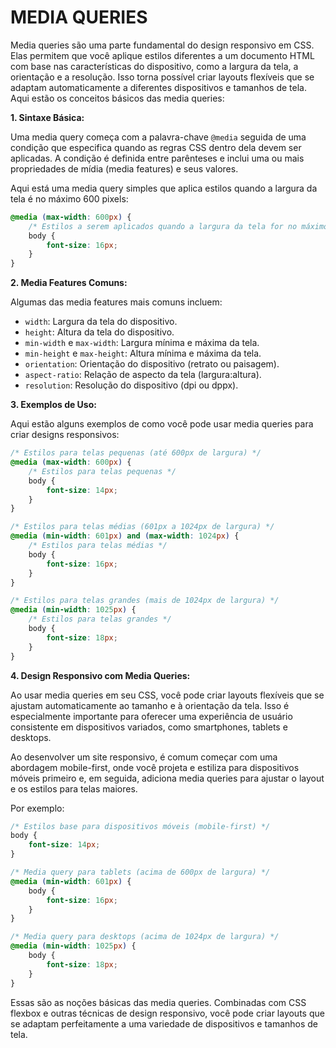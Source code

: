 # MEDIA QUERIES
Media queries são uma parte fundamental do design responsivo em CSS. Elas permitem que você aplique estilos diferentes a um documento HTML com base nas características do dispositivo, como a largura da tela, a orientação e a resolução. Isso torna possível criar layouts flexíveis que se adaptam automaticamente a diferentes dispositivos e tamanhos de tela. Aqui estão os conceitos básicos das media queries:

**1. Sintaxe Básica:**

Uma media query começa com a palavra-chave `@media` seguida de uma condição que especifica quando as regras CSS dentro dela devem ser aplicadas. A condição é definida entre parênteses e inclui uma ou mais propriedades de mídia (media features) e seus valores.

Aqui está uma media query simples que aplica estilos quando a largura da tela é no máximo 600 pixels:

```css
@media (max-width: 600px) {
    /* Estilos a serem aplicados quando a largura da tela for no máximo 600px */
    body {
        font-size: 16px;
    }
}
```

**2. Media Features Comuns:**

Algumas das media features mais comuns incluem:

- `width`: Largura da tela do dispositivo.
- `height`: Altura da tela do dispositivo.
- `min-width` e `max-width`: Largura mínima e máxima da tela.
- `min-height` e `max-height`: Altura mínima e máxima da tela.
- `orientation`: Orientação do dispositivo (retrato ou paisagem).
- `aspect-ratio`: Relação de aspecto da tela (largura:altura).
- `resolution`: Resolução do dispositivo (dpi ou dppx).

**3. Exemplos de Uso:**

Aqui estão alguns exemplos de como você pode usar media queries para criar designs responsivos:

```css
/* Estilos para telas pequenas (até 600px de largura) */
@media (max-width: 600px) {
    /* Estilos para telas pequenas */
    body {
        font-size: 14px;
    }
}

/* Estilos para telas médias (601px a 1024px de largura) */
@media (min-width: 601px) and (max-width: 1024px) {
    /* Estilos para telas médias */
    body {
        font-size: 16px;
    }
}

/* Estilos para telas grandes (mais de 1024px de largura) */
@media (min-width: 1025px) {
    /* Estilos para telas grandes */
    body {
        font-size: 18px;
    }
}
```

**4. Design Responsivo com Media Queries:**

Ao usar media queries em seu CSS, você pode criar layouts flexíveis que se ajustam automaticamente ao tamanho e à orientação da tela. Isso é especialmente importante para oferecer uma experiência de usuário consistente em dispositivos variados, como smartphones, tablets e desktops.

Ao desenvolver um site responsivo, é comum começar com uma abordagem mobile-first, onde você projeta e estiliza para dispositivos móveis primeiro e, em seguida, adiciona media queries para ajustar o layout e os estilos para telas maiores.

Por exemplo:

```css
/* Estilos base para dispositivos móveis (mobile-first) */
body {
    font-size: 14px;
}

/* Media query para tablets (acima de 600px de largura) */
@media (min-width: 601px) {
    body {
        font-size: 16px;
    }
}

/* Media query para desktops (acima de 1024px de largura) */
@media (min-width: 1025px) {
    body {
        font-size: 18px;
    }
}
```

Essas são as noções básicas das media queries. Combinadas com CSS flexbox e outras técnicas de design responsivo, você pode criar layouts que se adaptam perfeitamente a uma variedade de dispositivos e tamanhos de tela.